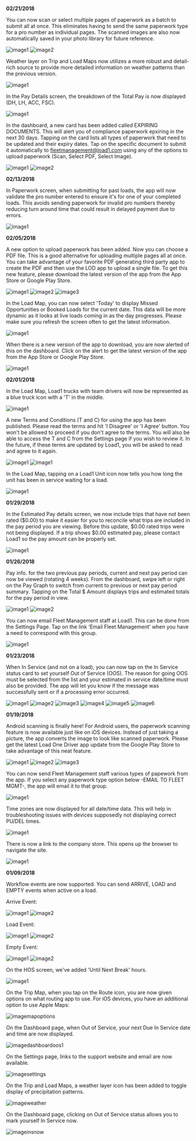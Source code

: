 **02/21/2018**

You can now scan or select multiple pages of paperwork as a batch to submit all at once.  This eliminates having to send the same paperwork type for a pro number as individual pages.  The scanned images are also now automatically saved in your photo library for future reference.

![image1](_media/whatsnew/imagescan2.png)
![image2](_media/whatsnew/imagescan1.png)

Weather layer on Trip and Load Maps now utilizes a more robust and detail-rich source to provide more detailed information on weather patterns than the previous version.  

![image1](_media/whatsnew/imagemapweather.png)

In the Pay Details screen, the breakdown of the Total Pay is now displayed (DH, LH, ACC, FSC).

![image1](_media/whatsnew/imagepaydetails1.png)

In the dashboard, a new card has been added called EXPIRING DOCUMENTS.  This will alert you of compliance paperwork epxiring in the next 30 days.  Tapping on the card lists all types of paperwork that need to be updated and their expiry dates.  Tap on the specific document to submit it automatically to fleetmanagement@load1.com using any of the options to upload paperwork (Scan, Select PDF, Select Image).

![image1](_media/whatsnew/imagedashboardcard4.png)
![image2](_media/whatsnew/imagedashboardcard5.png)

**02/13/2018**

In Paperwork screen, when submitting for past loads, the app will now validate the pro number entered to ensure it's for one of your completed loads.  This avoids sending paperwork for invalid pro numbers thereby reducing turn around time that could result in delayed payment due to errors.

![image1](_media/whatsnew/imagepwoption4.png)

**02/05/2018**

A new option to upload paperwork has been added.  Now you can choose a PDF file.  This is a good alternative for uploading multiple pages all at once.  You can take advantage of your favorite PDF generating third party app to create the PDF and then use the LOD app to upload a single file.  To get this new feature, please download the latest version of the app from the App Store or Google Play Store.

![image1](_media/whatsnew/imagepwoption1.png)
![image2](_media/whatsnew/imagepwoption2.png)
![image3](_media/whatsnew/imagepwoption3.png)

In the Load Map, you can now select 'Today' to display Missed Opportunities or Booked Loads for the current date.  This data will be more dynamic as it looks at live loads coming in as the day progresses.  Please make sure you refresh the screen often to get the latest information.

![image1](_media/whatsnew/imageloadmapoption1.png)

When there is a new version of the app to download, you are now alerted of this on the dashboard.  Click on the alert to get the latest version of the app from the App Store or Google Play Store.

![image1](_media/whatsnew/imagedashboardcard3.png)

**02/01/2018**

In the Load Map, Load1 trucks with team drivers will now be represented as a blue truck icon with a 'T' in the middle.

![image1](_media/whatsnew/imagemapoptions3.png)

A new Terms and Conditions (T and C) for using the app has been published.  Please read the terms and hit 'I Disagree' or 'I Agree' button.  You won't be allowed to proceed if you don't agree to the terms.  You will also be able to access the T and C from the Settings page if you wish to review it.  In the future, if these terms are updated by Load1, you will be asked to read and agree to it again.  

![image1](_media/whatsnew/imageTandC.png)
![image1](_media/whatsnew/imageTandC2.png)

In the Load Map, tapping on a Load1 Unit icon now tells you how long the unit has been in service waiting for a load.

![image1](_media/whatsnew/imagemapoptions1.png)

**01/29/2018**

In the Estimated Pay details screen, we now include trips that have not been rated ($0.00) to make it easier for you to reconcile what trips are included in the pay period you are viewing.  Before this update, $0.00 rated trips were not being displayed. If a trip shows $0.00 estimated pay, please contact Load1 so the pay amount can be properly set.

![image1](_media/whatsnew/imagepayinfo4.png)

**01/26/2018**

Pay info. for the two previous pay periods, current and next pay period can now be viewed (rotating 4 weeks).  From the dashboard, swipe left or right on the Pay Graph to switch from current to previous or next pay period summary.  Tapping on the Total $ Amount displays trips and estimated totals for the pay period in view.

![image1](_media/whatsnew/imagepayinfo2.png)
![image2](_media/whatsnew/imagepayinfo1.png)

You can now email Fleet Management staff at Load1. This can be done from the Settings Page. Tap on the link ‘Email Fleet Management’ when you have a need to correspond with this group.

![image1](_media/whatsnew/imagesettings1.png)

**01/23/2018**

When In Service (and not on a load), you can now tap on the In Service status card to set yourself Out of Service (OOS).  The reason for going OOS must be selected from the list and your estimated in service date/time must also be provided.  The app will let you know if the message was successfully sent or if a processing error occurred.

![image1](_media/whatsnew/imagesetOOS1.png)
![image2](_media/whatsnew/imagesetOOS2.png)
![image3](_media/whatsnew/imagesetOOS3.png)
![image4](_media/whatsnew/imagesetOOS4.png)
![image5](_media/whatsnew/imagesetOOS5.png)
![image6](_media/whatsnew/imagesetOOS6.png)

**01/19/2018**

Android scanning is finally here!  For Android users, the paperwork scanning feature is now available just like on iOS devices.  Instead of just taking a picture, the app converts the image to look like scanned paperwork.  Please get the latest Load One Driver app update from the Google Play Store to take advantage of this neat feature.

![image1](_media/whatsnew/imageAndroidscan1.png)
![image2](_media/whatsnew/imageAndroidscan.png)
![image3](_media/whatsnew/imageAndroidscan3.png)

You can now send Fleet Management staff various types of papework from the app.  If you select any paperwork type option below -EMAIL TO FLEET MGMT-, the app will email it to that group. 

![image1](_media/whatsnew/imagepwtypes4.png)

Time zones are now displayed for all date/time data.  This will help in troubleshooting issues with devices supposedly not displaying correct PU/DEL times.

![image1](_media/whatsnew/imageTMZ.png)

There is now a link to the company store. This opens up the browser to navigate the site.

![image1](_media/whatsnew/imagecostore.png)

**01/09/2018**

Workflow events are now supported.  You can send ARRIVE, LOAD and EMPTY events when active on a load.

Arrive Event:

![image1](_media/messages/imagearrive1.png)
![image2](_media/messages/imagearrive2.png)

Load Event:

![image1](_media/messages/imageload1.png)
![image2](_media/messages/imageload2.png)

Empty Event:

![image1](_media/messages/imageempty1.png)
![image2](_media/messages/imageempty2.png)

On the HOS screen, we've added 'Until Next Break' hours.

![image1](_media/hos/imageHOS2.png)


On the Trip Map, when you tap on the Route icon, you are now given options on what routing app to use.  For iOS devices, you have an additional option to use Apple Maps:

![imagemapoptions](_media/whatsnew/imagemapoptions.png)

On the Dashboard page, when Out of Service, your next Due In Service date and time are now displayed.

![imagedashboardoos1](_media/whatsnew/imagedashboardoos1.png)

On the Settings page, links to the support website and email are now available.

![imagesettings](_media/whatsnew/imagesettings.png)

On the Trip and Load Maps, a weather layer icon has been added to toggle display of precipitation patterns.

![imageweather](_media/whatsnew/imageweather.png)

On the Dashboard page, clicking on Out of Service status allows you to mark yourself In Service now.

![imageinsnow](_media/whatsnew/imageinsnow.png)
